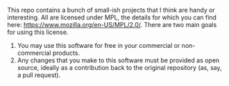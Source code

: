 This repo contains a bunch of small-ish projects that I think are handy or interesting. All are licensed under MPL, the details for which you can find here: https://www.mozilla.org/en-US/MPL/2.0/. There are two main goals for using this license.

1) You may use this software for free in your commercial or non-commercial products.
2) Any changes that you make to this software must be provided as open source, ideally as a contribution back to the original repository (as, say, a pull request).

